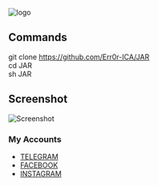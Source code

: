 ![logo](https://i.postimg.cc/x9v80djN/20200606-020927.jpg) 

## Commands
git clone https://github.com/Err0r-ICA/JAR <br>
cd JAR <br>
sh JAR <br>

## Screenshot 
![Screenshot](https://i.postimg.cc/LHLctpKF/Screenshot-20200425-143306-Termux.jpg) 

### My Accounts
* [TELEGRAM](https://t.me/termuxxhacking)
* [FACEBOOK](https://www.facebook.com/termuxxhacking)
* [INSTAGRAM](https://instagram.com/termux_hacking)
